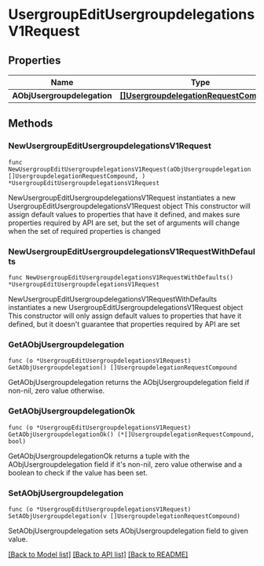 # UsergroupEditUsergroupdelegationsV1Request

## Properties

Name | Type | Description | Notes
------------ | ------------- | ------------- | -------------
**AObjUsergroupdelegation** | [**[]UsergroupdelegationRequestCompound**](UsergroupdelegationRequestCompound.md) |  | 

## Methods

### NewUsergroupEditUsergroupdelegationsV1Request

`func NewUsergroupEditUsergroupdelegationsV1Request(aObjUsergroupdelegation []UsergroupdelegationRequestCompound, ) *UsergroupEditUsergroupdelegationsV1Request`

NewUsergroupEditUsergroupdelegationsV1Request instantiates a new UsergroupEditUsergroupdelegationsV1Request object
This constructor will assign default values to properties that have it defined,
and makes sure properties required by API are set, but the set of arguments
will change when the set of required properties is changed

### NewUsergroupEditUsergroupdelegationsV1RequestWithDefaults

`func NewUsergroupEditUsergroupdelegationsV1RequestWithDefaults() *UsergroupEditUsergroupdelegationsV1Request`

NewUsergroupEditUsergroupdelegationsV1RequestWithDefaults instantiates a new UsergroupEditUsergroupdelegationsV1Request object
This constructor will only assign default values to properties that have it defined,
but it doesn't guarantee that properties required by API are set

### GetAObjUsergroupdelegation

`func (o *UsergroupEditUsergroupdelegationsV1Request) GetAObjUsergroupdelegation() []UsergroupdelegationRequestCompound`

GetAObjUsergroupdelegation returns the AObjUsergroupdelegation field if non-nil, zero value otherwise.

### GetAObjUsergroupdelegationOk

`func (o *UsergroupEditUsergroupdelegationsV1Request) GetAObjUsergroupdelegationOk() (*[]UsergroupdelegationRequestCompound, bool)`

GetAObjUsergroupdelegationOk returns a tuple with the AObjUsergroupdelegation field if it's non-nil, zero value otherwise
and a boolean to check if the value has been set.

### SetAObjUsergroupdelegation

`func (o *UsergroupEditUsergroupdelegationsV1Request) SetAObjUsergroupdelegation(v []UsergroupdelegationRequestCompound)`

SetAObjUsergroupdelegation sets AObjUsergroupdelegation field to given value.



[[Back to Model list]](../README.md#documentation-for-models) [[Back to API list]](../README.md#documentation-for-api-endpoints) [[Back to README]](../README.md)


